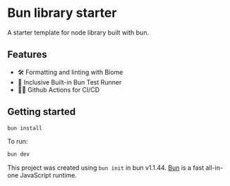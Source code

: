 # Bun library starter

A starter template for node library built with bun.

## Features
- 🛠️ Formatting and linting with Biome
- 🧪 Inclusive Built-in Bun Test Runner
- 🏃‍➡️ Github Actions for CI/CD


## Getting started
```bash
bun install
```

To run:

```bash
bun dev
```

This project was created using `bun init` in bun v1.1.44. [Bun](https://bun.sh) is a fast all-in-one JavaScript runtime.
